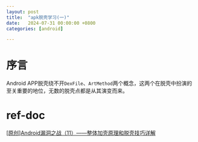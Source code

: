 ```yaml
---
layout: post
title:  "apk脱壳学习(一)"
date:   2024-07-31 00:00:00 +0800
categories: [android]  

---
```






# 序言

Android APP脱壳绕不开`DexFile`、`ArtMethod`两个概念，这两个在脱壳中扮演的至关重要的地位，无数的脱壳点都是从其演变而来。



# ref-doc



[[原创]Android漏洞之战（11）——整体加壳原理和脱壳技巧详解](https://bbs.kanxue.com/thread-273293.htm)